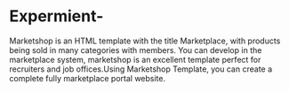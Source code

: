 # Expermient-
Marketshop is an HTML template with the title Marketplace, with products being sold in many categories with members. You can develop in the marketplace system, marketshop is an excellent template perfect for recruiters and job offices.Using Marketshop Template, you can create a complete fully marketplace portal website.
